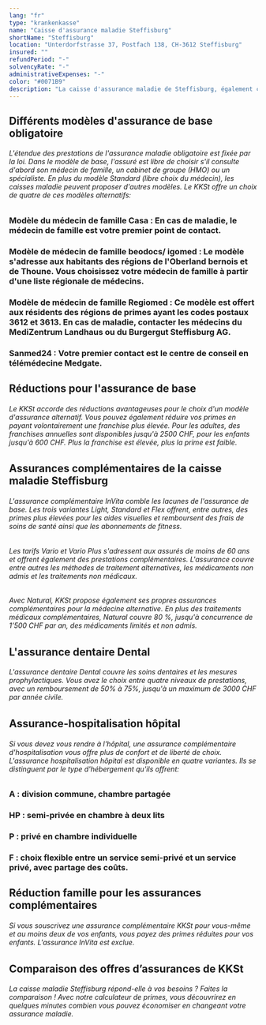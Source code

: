 ```yaml
---
lang: "fr"
type: "krankenkasse"
name: "Caisse d'assurance maladie Steffisburg"
shortName: "Steffisburg"
location: "Unterdorfstrasse 37, Postfach 138, CH-3612 Steffisburg"
insured: ""
refundPeriod: "-"
solvencyRate: "-"
administrativeExpenses: "-"
color: "#0071B9"
description: "La caisse d'assurance maladie de Steffisburg, également connue sous le nom de KKSt, existe depuis 1861, ce qui en fait l'une des plus anciennes caisses maladie de Suisse. Dans le domaine de l'assurance maladie complémentaire, KKSt travaille depuis 1997 avec une caisse maladie suisse et propose des prestations adaptées aux besoins individuels de ses clients."
---
```


## Différents modèles d'assurance de base obligatoire

###### L'étendue des prestations de l'assurance maladie obligatoire est fixée par la loi. Dans le modèle de base, l'assuré est libre de choisir s'il consulte d'abord son médecin de famille, un cabinet de groupe (HMO) ou un spécialiste. En plus du modèle Standard (libre choix du médecin), les caisses maladie peuvent proposer d'autres modèles. Le KKSt offre un choix de quatre de ces modèles alternatifs:

### Modèle du médecin de famille Casa : En cas de maladie, le médecin de famille est votre premier point de contact.

### Modèle de médecin de famille beodocs/ igomed : Le modèle s'adresse aux habitants des régions de l'Oberland bernois et de Thoune. Vous choisissez votre médecin de famille à partir d'une liste régionale de médecins.

### Modèle de médecin de famille Regiomed : Ce modèle est offert aux résidents des régions de primes ayant les codes postaux 3612 et 3613. En cas de maladie, contacter les médecins du MediZentrum Landhaus ou du Burgergut Steffisburg AG.

### Sanmed24 : Votre premier contact est le centre de conseil en télémédecine Medgate.

## Réductions pour l'assurance de base

###### Le KKSt accorde des réductions avantageuses pour le choix d'un modèle d'assurance alternatif. Vous pouvez également réduire vos primes en payant volontairement une franchise plus élevée. Pour les adultes, des franchises annuelles sont disponibles jusqu'à 2500 CHF, pour les enfants jusqu'à 600 CHF. Plus la franchise est élevée, plus la prime est faible.

## Assurances complémentaires de la caisse maladie Steffisburg

###### L'assurance complémentaire InVita comble les lacunes de l'assurance de base. Les trois variantes Light, Standard et Flex offrent, entre autres, des primes plus élevées pour les aides visuelles et remboursent des frais de soins de santé ainsi que les abonnements de fitness.

###### Les tarifs Vario et Vario Plus s'adressent aux assurés de moins de 60 ans et offrent également des prestations complémentaires. L'assurance couvre entre autres les méthodes de traitement alternatives, les médicaments non admis et les traitements non médicaux.

###### Avec Natural, KKSt propose également ses propres assurances complémentaires pour la médecine alternative. En plus des traitements médicaux complémentaires, Natural couvre 80 %, jusqu'à concurrence de 1’500 CHF par an, des médicaments limités et non admis.

## L'assurance dentaire Dental

###### L'assurance dentaire Dental couvre les soins dentaires et les mesures prophylactiques. Vous avez le choix entre quatre niveaux de prestations, avec un remboursement de 50% à 75%, jusqu'à un maximum de 3000 CHF par année civile.

## Assurance-hospitalisation hôpital

###### Si vous devez vous rendre à l'hôpital, une assurance complémentaire d'hospitalisation vous offre plus de confort et de liberté de choix. L'assurance hospitalisation hôpital est disponible en quatre variantes. Ils se distinguent par le type d'hébergement qu'ils offrent:

### A : division commune, chambre partagée

### HP : semi-privée en chambre à deux lits

### P : privé en chambre individuelle

### F : choix flexible entre un service semi-privé et un service privé, avec partage des coûts.

## Réduction famille pour les assurances complémentaires

###### Si vous souscrivez une assurance complémentaire KKSt pour vous-même et au moins deux de vos enfants, vous payez des primes réduites pour vos enfants. L'assurance InVita est exclue.

## Comparaison des offres d’assurances de KKSt

###### La caisse maladie Steffisburg répond-elle à vos besoins ? Faites la comparaison ! Avec notre calculateur de primes, vous découvrirez en quelques minutes combien vous pouvez économiser en changeant votre assurance maladie.
